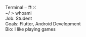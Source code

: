  Terminal                        ⎯ ❐ ⤬<br>
 ~/ > whoami<br>
 Job: Student<br>
 Goals: Flutter, Android Development<br>
 Bio: I like playing games<br>
